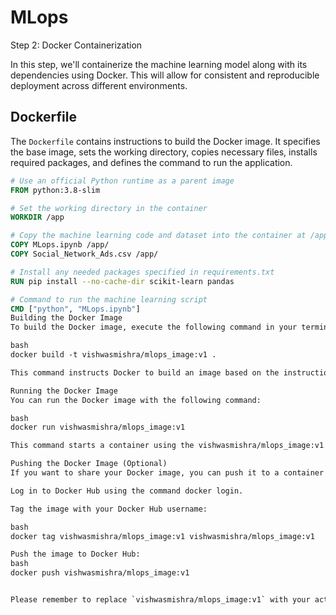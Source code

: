 # MLops

Step 2: Docker Containerization

In this step, we'll containerize the machine learning model along with its dependencies using Docker. This will allow for consistent and reproducible deployment across different environments.

## Dockerfile

The `Dockerfile` contains instructions to build the Docker image. It specifies the base image, sets the working directory, copies necessary files, installs required packages, and defines the command to run the application.

```Dockerfile
# Use an official Python runtime as a parent image
FROM python:3.8-slim

# Set the working directory in the container
WORKDIR /app

# Copy the machine learning code and dataset into the container at /app
COPY MLops.ipynb /app/
COPY Social_Network_Ads.csv /app/

# Install any needed packages specified in requirements.txt
RUN pip install --no-cache-dir scikit-learn pandas

# Command to run the machine learning script
CMD ["python", "MLops.ipynb"]
Building the Docker Image
To build the Docker image, execute the following command in your terminal:

bash
docker build -t vishwasmishra/mlops_image:v1 .

This command instructs Docker to build an image based on the instructions in the Dockerfile and tag it as vishwasmishra/mlops_image:v1.

Running the Docker Image
You can run the Docker image with the following command:

bash
docker run vishwasmishra/mlops_image:v1

This command starts a container using the vishwasmishra/mlops_image:v1 image, which will execute the machine learning script specified in the Dockerfile.

Pushing the Docker Image (Optional)
If you want to share your Docker image, you can push it to a container registry like Docker Hub. To do so, follow these steps:

Log in to Docker Hub using the command docker login.

Tag the image with your Docker Hub username:

bash
docker tag vishwasmishra/mlops_image:v1 vishwasmishra/mlops_image:v1

Push the image to Docker Hub:
bash
docker push vishwasmishra/mlops_image:v1


Please remember to replace `vishwasmishra/mlops_image:v1` with your actual Docker Hub repository and image name. Additionally, make sure that the Dockerfile and the required files (`MLops.ipynb` and `Social_Network_Ads.csv`) are in the same directory as your README.md file.
